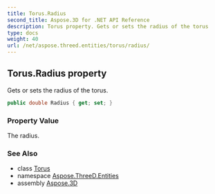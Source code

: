```yaml
---
title: Torus.Radius
second_title: Aspose.3D for .NET API Reference
description: Torus property. Gets or sets the radius of the torus
type: docs
weight: 40
url: /net/aspose.threed.entities/torus/radius/
---
```

## Torus.Radius property

Gets or sets the radius of the torus.

```csharp
public double Radius { get; set; }
```

### Property Value

The radius.

### See Also

* class [Torus](../)
* namespace [Aspose.ThreeD.Entities](../../torus/)
* assembly [Aspose.3D](../../../)


